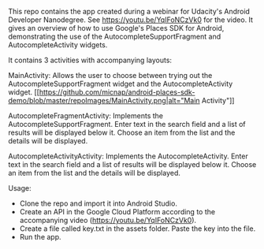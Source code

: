 This repo contains the app created during a webinar for Udacity's Android Developer Nanodegree. See https://youtu.be/YqIFoNCzVk0 for the video. It gives an overview of how to use Google's Places SDK for Android, demonstrating the use of the AutocompleteSupportFragment and AutocompleteActivity widgets.

It contains 3 activities with accompanying layouts:

MainActivity:
Allows the user to choose between trying out the AutocompleteSupportFragment widget and the AutocompleteActivity widget.
[[https://github.com/micnap/android-places-sdk-demo/blob/master/repoImages/MainActivity.png|alt="Main Activity"]]

AutocompleteFragmentActivity:
Implements the AutocompleteSupportFragment. Enter text in the search field and a list of results will be displayed below it.  Choose an item from the list and the details will be displayed.

AutocompleteActivityActivity:
Implements the AutocompleteActivity. Enter text in the search field and a list of results will be displayed below it.  Choose an item from the list and the details will be displayed.

Usage:
- Clone the repo and import it into Android Studio.
- Create an API in the Google Cloud Platform according to the accompanying video (https://youtu.be/YqIFoNCzVk0).
- Create a file called key.txt in the assets folder.  Paste the key into the file.
- Run the app.
